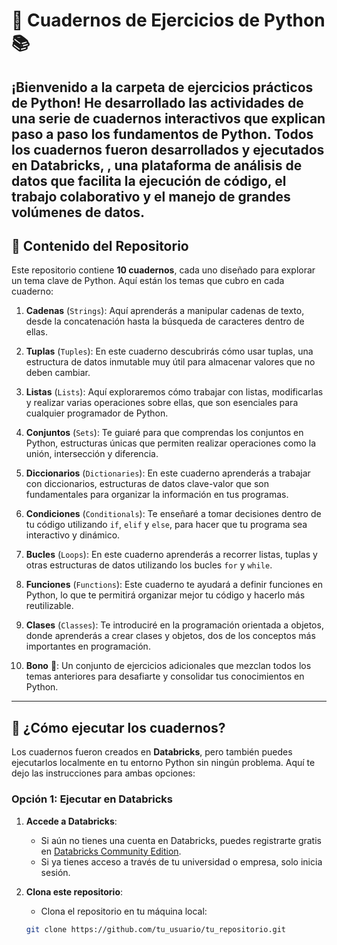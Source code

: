 # 🐍 **Cuadernos de Ejercicios de Python** 📚

¡Bienvenido a la carpeta de ejercicios prácticos de Python! He desarrollado las actividades de una serie de cuadernos interactivos que explican paso a paso los fundamentos de Python. Todos los cuadernos fueron desarrollados y ejecutados en **Databricks**, , una plataforma de análisis de datos que facilita la ejecución de código, el trabajo colaborativo y el manejo de grandes volúmenes de datos.
---

## 📑 **Contenido del Repositorio**

Este repositorio contiene **10 cuadernos**, cada uno diseñado para explorar un tema clave de Python. Aquí están los temas que cubro en cada cuaderno:

1. **Cadenas** (`Strings`): Aquí aprenderás a manipular cadenas de texto, desde la concatenación hasta la búsqueda de caracteres dentro de ellas.
   
2. **Tuplas** (`Tuples`): En este cuaderno descubrirás cómo usar tuplas, una estructura de datos inmutable muy útil para almacenar valores que no deben cambiar.

3. **Listas** (`Lists`): Aquí exploraremos cómo trabajar con listas, modificarlas y realizar varias operaciones sobre ellas, que son esenciales para cualquier programador de Python.

4. **Conjuntos** (`Sets`): Te guiaré para que comprendas los conjuntos en Python, estructuras únicas que permiten realizar operaciones como la unión, intersección y diferencia.

5. **Diccionarios** (`Dictionaries`): En este cuaderno aprenderás a trabajar con diccionarios, estructuras de datos clave-valor que son fundamentales para organizar la información en tus programas.

6. **Condiciones** (`Conditionals`): Te enseñaré a tomar decisiones dentro de tu código utilizando `if`, `elif` y `else`, para hacer que tu programa sea interactivo y dinámico.

7. **Bucles** (`Loops`): En este cuaderno aprenderás a recorrer listas, tuplas y otras estructuras de datos utilizando los bucles `for` y `while`.

8. **Funciones** (`Functions`): Este cuaderno te ayudará a definir funciones en Python, lo que te permitirá organizar mejor tu código y hacerlo más reutilizable.

9. **Clases** (`Classes`): Te introduciré en la programación orientada a objetos, donde aprenderás a crear clases y objetos, dos de los conceptos más importantes en programación.

10. **Bono** 🎉: Un conjunto de ejercicios adicionales que mezclan todos los temas anteriores para desafiarte y consolidar tus conocimientos en Python.

---

## 🚀 **¿Cómo ejecutar los cuadernos?**

Los cuadernos fueron creados en **Databricks**, pero también puedes ejecutarlos localmente en tu entorno Python sin ningún problema. Aquí te dejo las instrucciones para ambas opciones:

### Opción 1: Ejecutar en **Databricks**

1. **Accede a Databricks**:
   - Si aún no tienes una cuenta en Databricks, puedes registrarte gratis en [Databricks Community Edition](https://databricks.com/try-databricks).
   - Si ya tienes acceso a través de tu universidad o empresa, solo inicia sesión.

2. **Clona este repositorio**: 
   - Clona el repositorio en tu máquina local:
   ```bash
   git clone https://github.com/tu_usuario/tu_repositorio.git
